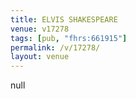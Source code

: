 ```yaml
---
title: ELVIS SHAKESPEARE
venue: v17278
tags: [pub, "fhrs:661915"]
permalink: /v/17278/
layout: venue
---
```

null